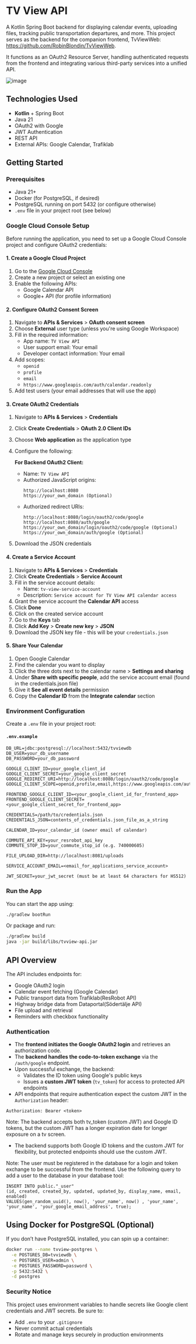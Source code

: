 # TV View API

A Kotlin Spring Boot backend for displaying calendar events, uploading files, tracking public transportation departures, and more.
This project serves as the backend for the companion frontend, TvViewWeb: https://github.com/RobinBlondin/TvViewWeb.

It functions as an OAuth2 Resource Server, handling authenticated requests from the frontend and integrating various third-party services into a unified API.

![image](https://github.com/user-attachments/assets/be826092-1baa-4f3d-81d7-21fe0f9a9434)


## Technologies Used

- **Kotlin** + Spring Boot
- Java 21
- OAuth2 with Google
- JWT Authentication
- REST API
- External APIs: Google Calendar, Trafiklab

## Getting Started

### Prerequisites

- Java 21+
- Docker (for PostgreSQL, if desired)
- PostgreSQL running on port 5432 (or configure otherwise)
- `.env` file in your project root (see below)

### Google Cloud Console Setup

Before running the application, you need to set up a Google Cloud Console project and configure OAuth2 credentials:

#### 1. Create a Google Cloud Project

1. Go to the [Google Cloud Console](https://console.cloud.google.com/)
2. Create a new project or select an existing one
3. Enable the following APIs:
   - Google Calendar API
   - Google+ API (for profile information)

#### 2. Configure OAuth2 Consent Screen

1. Navigate to **APIs & Services** > **OAuth consent screen**
2. Choose **External** user type (unless you're using Google Workspace)
3. Fill in the required information:
   - App name: `TV View API`
   - User support email: Your email
   - Developer contact information: Your email
4. Add scopes:
   - `openid`
   - `profile`
   - `email`
   - `https://www.googleapis.com/auth/calendar.readonly`
5. Add test users (your email addresses that will use the app)

#### 3. Create OAuth2 Credentials

1. Navigate to **APIs & Services** > **Credentials**
2. Click **Create Credentials** > **OAuth 2.0 Client IDs**
3. Choose **Web application** as the application type
4. Configure the following:

   **For Backend OAuth2 Client:**
   - Name: `TV View API`
   - Authorized JavaScript origins:
     ```
     http://localhost:8080
     https://your_own_domain (Optional)
     ```
   - Authorized redirect URIs:
     ```
     http://localhost:8080/login/oauth2/code/google
     http://localhost:8080/auth/google
     https://your_own_domain/login/oauth2/code/google (Optional)
     https://your_own_domain/auth/google (Optional)
     ```

5. Download the JSON credentials

#### 4. Create a Service Account

1. Navigate to **APIs & Services** > **Credentials**
2. Click **Create Credentials** > **Service Account**
3. Fill in the service account details:
   - Name: `tv-view-service-account`
   - Description: `Service account for TV View API calendar access`
4. Grant the service account the **Calendar API** access
5. Click **Done**
6. Click on the created service account
7. Go to the **Keys** tab
8. Click **Add Key** > **Create new key** > **JSON**
9. Download the JSON key file - this will be your `credentials.json`

#### 5. Share Your Calendar

1. Open Google Calendar
2. Find the calendar you want to display
3. Click the three dots next to the calendar name > **Settings and sharing**
4. Under **Share with specific people**, add the service account email (found in the credentials.json file)
5. Give it **See all event details** permission
6. Copy the **Calendar ID** from the **Integrate calendar** section

### Environment Configuration

Create a `.env` file in your project root:

#### `.env.example`

```env
DB_URL=jdbc:postgresql://localhost:5432/tvviewdb
DB_USER=your_db_username
DB_PASSWORD=your_db_password

GOOGLE_CLIENT_ID=your_google_client_id
GOOGLE_CLIENT_SECRET=your_google_client_secret
GOOGLE_REDIRECT_URI=http://localhost:8080/login/oauth2/code/google
GOOGLE_CLIENT_SCOPE=openid,profile,email,https://www.googleapis.com/auth/calendar.readonly

FRONTEND_GOOGLE_CLIENT_ID=<your_google_client_id_for_frontend_app>
FRONTEND_GOOGLE_CLIENT_SECRET=<your_google_client_secret_for_frontend_app>

CREDENTIALS=/path/to/credentials.json
CREDENTIALS_JSON=contents_of_credentials.json_file_as_a_string

CALENDAR_ID=your_calendar_id (owner email of calendar)

COMMUTE_API_KEY=your_resrobot_api_key
COMMUTE_STOP_ID=your_commute_stop_id (e.g. 740000605)

FILE_UPLOAD_DIR=http://localhost:8081/uploads

SERVICE_ACCOUNT_EMAIL=<email_for_applications_service_account>

JWT_SECRET=your_jwt_secret (must be at least 64 characters for HS512)
```

### Run the App

You can start the app using:

```bash
./gradlew bootRun
```

Or package and run:

```bash
./gradlew build
java -jar build/libs/tvview-api.jar
```

## API Overview

The API includes endpoints for:

- Google OAuth2 login
- Calendar event fetching (Google Calendar)
- Public transport data from Trafiklab(ResRobot API)
- Highway bridge data from Dataportal(Södertälje API)
- File upload and retrieval
- Reminders with checkbox functionality

### Authentication

- The **frontend initiates the Google OAuth2 login** and retrieves an authorization code.
- The **backend handles the code-to-token exchange** via the `/auth/google` endpoint.
- Upon successful exchange, the backend:
  - Validates the ID token using Google's public keys
  - Issues a **custom JWT token** (`tv_token`) for access to protected API endpoints
- API endpoints that require authentication expect the custom JWT in the `Authorization` header:
```
Authorization: Bearer <token>
```
  Note: The backend accepts both tv_token (custom JWT) and Google ID tokens, but the custom JWT has a longer expiration date for longer exposure on a tv screen.


- The backend supports both Google ID tokens and the custom JWT for flexibility, but protected endpoints should use the custom JWT.

Note: The user must be registered in the database for a login and token exchange to be successful from the frontend. Use the following query to add a user to the database in your database tool:
```
INSERT INTO public."_user"
(id, created, created_by, updated, updated_by, display_name, email, enabled)
VALUES(gen_random_uuid(), now(), 'your_name', now() , 'your_name', 'your_name', 'your_google_email_address', true);
```


## Using Docker for PostgreSQL (Optional)

If you don’t have PostgreSQL installed, you can spin up a container:

```bash
docker run --name tvview-postgres \
  -e POSTGRES_DB=tvviewdb \
  -e POSTGRES_USER=admin \
  -e POSTGRES_PASSWORD=password \
  -p 5432:5432 \
  -d postgres
```

### Security Notice

This project uses environment variables to handle secrets like Google client credentials and JWT secrets. Be sure to:

- Add `.env` to your `.gitignore`
- Never commit actual credentials
- Rotate and manage keys securely in production environments
